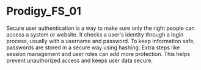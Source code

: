 # Prodigy_FS_01
Secure user authentication is a way to make sure only the right people can access a system or website. It checks a user's identity through a login process, usually with a username and password. To keep information safe, passwords are stored in a secure way using hashing. Extra steps like session management and user roles can add more protection. This helps prevent unauthorized access and keeps user data secure.
